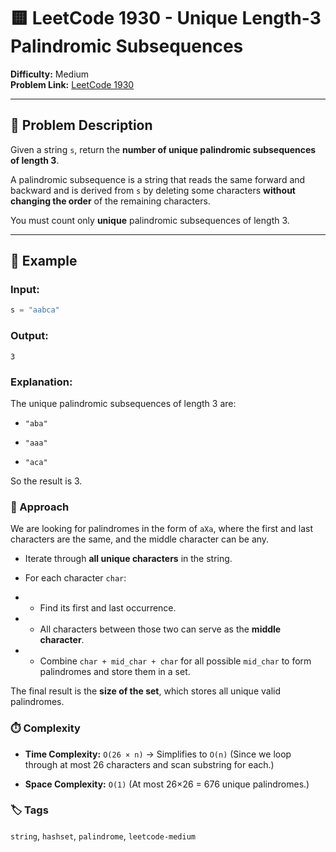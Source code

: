 # 🟨 LeetCode 1930 - Unique Length-3 Palindromic Subsequences

**Difficulty:** Medium  
**Problem Link:** [LeetCode 1930](https://leetcode.com/problems/unique-length-3-palindromic-subsequences)

---

## 📘 Problem Description

Given a string `s`, return the **number of unique palindromic subsequences of length 3**.

A palindromic subsequence is a string that reads the same forward and backward and is derived from `s` by deleting some characters **without changing the order** of the remaining characters.

You must count only **unique** palindromic subsequences of length 3.

---

## 🧪 Example

### Input:
```python
s = "aabca"
```

### Output:
`3`

### Explanation:
The unique palindromic subsequences of length 3 are:

- `"aba"`

- `"aaa"`

- `"aca"`

So the result is 3.

### 🚀 Approach
We are looking for palindromes in the form of `aXa`, where the first and last characters are the same, and the middle character can be any.

- Iterate through **all unique characters** in the string.

- For each character `char`:

- - Find its first and last occurrence.

- - All characters between those two can serve as the **middle character**.

- - Combine `char + mid_char + char` for all possible `mid_char` to form palindromes and store them in a set.

The final result is the **size of the set**, which stores all unique valid palindromes.

### ⏱️ Complexity
- **Time Complexity:** `O(26 × n)` → Simplifies to `O(n)`
(Since we loop through at most 26 characters and scan substring for each.)

- **Space Complexity:** `O(1)`
(At most 26×26 = 676 unique palindromes.)

### 🏷️ Tags
`string`, `hashset`, `palindrome`, `leetcode-medium`